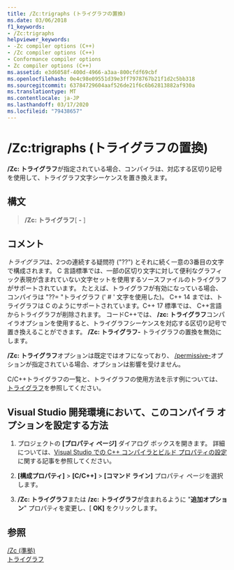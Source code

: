 ```yaml
---
title: /Zc:trigraphs (トライグラフの置換)
ms.date: 03/06/2018
f1_keywords:
- /Zc:trigraphs
helpviewer_keywords:
- -Zc compiler options (C++)
- /Zc compiler options (C++)
- Conformance compiler options
- Zc compiler options (C++)
ms.assetid: e3d6058f-400d-4966-a3aa-800cfdf69cbf
ms.openlocfilehash: 0e4c98e09551d39e3ff7978767b21f1d2c5bb318
ms.sourcegitcommit: 63784729604aaf526de21f6c6b62813882af930a
ms.translationtype: MT
ms.contentlocale: ja-JP
ms.lasthandoff: 03/17/2020
ms.locfileid: "79438657"
---
```

# <a name="zctrigraphs-trigraphs-substitution"></a>/Zc:trigraphs (トライグラフの置換)

**/Zc: トライグラフ**が指定されている場合、コンパイラは、対応する区切り記号を使用して、トライグラフ文字シーケンスを置き換えます。

## <a name="syntax"></a>構文

> **/Zc: トライグラフ**[ **-** ]

## <a name="remarks"></a>コメント

*トライグラフ*は、2つの連続する疑問符 ("??") とそれに続く一意の3番目の文字で構成されます。 C 言語標準では、一部の区切り文字に対して便利なグラフィック表現が含まれていない文字セットを使用するソースファイルのトライグラフがサポートされています。 たとえば、トライグラフが有効になっている場合、コンパイラは "??= "トライグラフ (' # ' 文字を使用した)。 C++ 14 までは、トライグラフは C のようにサポートされています。C++ 17 標準では、 C++言語からトライグラフが削除されます。 コードC++では、 **/zc: トライグラフ**コンパイラオプションを使用すると、トライグラフシーケンスを対応する区切り記号で置き換えることができます。 **/Zc: トライグラフ-** トライグラフの置換を無効にします。

**/Zc: トライグラフ**オプションは既定ではオフになっており、 [/permissive-](permissive-standards-conformance.md)オプションが指定されている場合、オプションは影響を受けません。

C/C++トライグラフの一覧と、トライグラフの使用方法を示す例については、[トライグラフ](../../c-language/trigraphs.md)を参照してください。

## <a name="to-set-this-compiler-option-in-the-visual-studio-development-environment"></a>Visual Studio 開発環境において、このコンパイラ オプションを設定する方法

1. プロジェクトの **[プロパティ ページ]** ダイアログ ボックスを開きます。 詳細については、[Visual Studio での C++ コンパイラとビルド プロパティの設定](../working-with-project-properties.md)に関する記事を参照してください。

1. **[構成プロパティ]**  >  **[C/C++]**  >  **[コマンド ライン]** プロパティ ページを選択します。

1. **/Zc: トライグラフ**または **/zc: トライグラフ**が含まれるように "**追加オプション**" プロパティを変更し、[ **OK]** をクリックします。

## <a name="see-also"></a>参照

[/Zc (準拠)](zc-conformance.md)<br/>
[トライグラフ](../../c-language/trigraphs.md)<br/>
